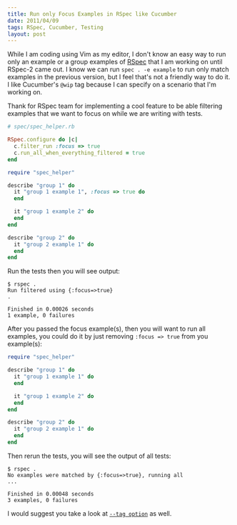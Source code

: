 ```yaml
---
title: Run only Focus Examples in RSpec like Cucumber
date: 2011/04/09
tags: RSpec, Cucumber, Testing
layout: post
---
```


While I am coding using Vim as my editor, I don't know an easy way to run only an example or a group examples of [RSpec](https://github.com/rspec/rspec-core) that I am working on until RSpec-2 came out. I know we can run `spec . -e example` to run only match examples in the previous version, but I feel that's not a friendly way to do it. I like Cucumber's `@wip` tag because I can specify on a scenario that I'm working on.

Thank for RSpec team for implementing a cool feature to be able filtering examples that we want to focus on while we are writing with tests.

```ruby
# spec/spec_helper.rb

RSpec.configure do |c|
  c.filter_run :focus => true
  c.run_all_when_everything_filtered = true
end
```

```ruby
require "spec_helper"

describe "group 1" do
  it "group 1 example 1", :focus => true do
  end

  it "group 1 example 2" do
  end
end

describe "group 2" do
  it "group 2 example 1" do
  end
end
```

Run the tests then you will see output:

```
$ rspec .
Run filtered using {:focus=>true}
.

Finished in 0.00026 seconds
1 example, 0 failures
```

After you passed the focus example(s), then you will want to run all examples, you could do it by just removing `:focus => true` from you example(s):

```ruby
require "spec_helper"

describe "group 1" do
  it "group 1 example 1" do
  end

  it "group 1 example 2" do
  end
end

describe "group 2" do
  it "group 2 example 1" do
  end
end
```

Then rerun the tests, you will see the output of all tests:

```
$ rspec .
No examples were matched by {:focus=>true}, running all
...

Finished in 0.00048 seconds
3 examples, 0 failures
```

I would suggest you take a look at [`--tag option`](http://relishapp.com/rspec/rspec-core/v/2-5/dir/command-line/tag-option) as well.

